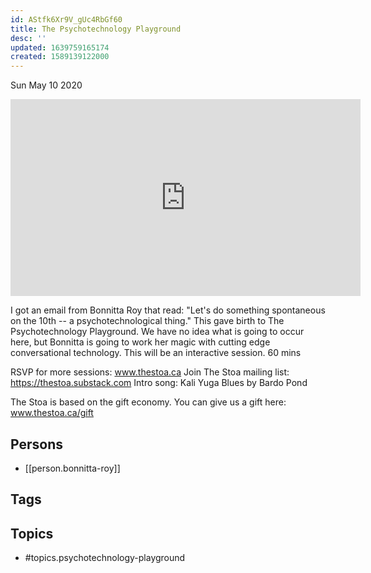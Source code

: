 ```yaml
---
id: AStfk6Xr9V_gUc4RbGf60
title: The Psychotechnology Playground
desc: ''
updated: 1639759165174
created: 1589139122000
---
```





Sun May 10 2020

<iframe width="560" height="315" src="https://www.youtube.com/embed/YrkFPaTr5fY" title="The Psychotechnology Playground w/ Bonnitta Roy (April 24th, 2020)" frameborder="0" allow="accelerometer; autoplay; clipboard-write; encrypted-media; gyroscope; picture-in-picture" allowfullscreen ></iframe>

I got an email from Bonnitta Roy that read: "Let's do something spontaneous on the 10th -- a psychotechnological thing." This gave birth to The Psychotechnology Playground. We have no idea what is going to occur here, but Bonnitta is going to work her magic with cutting edge conversational technology. This will be an interactive session. 60 mins

RSVP for more sessions: www.thestoa.ca
Join The Stoa mailing list: https://thestoa.substack.com
Intro song: Kali Yuga Blues by Bardo Pond

The Stoa is based on the gift economy. You can give us a gift here: www.thestoa.ca/gift

## Persons

- [[person.bonnitta-roy]]

## Tags



## Topics

- #topics.psychotechnology-playground

